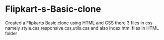 # Flipkart-s-Basic-clone
Created a Flipkarts Basic clone using HTML and CSS
there 3 files in css namely style.css,responsive.css,utils.css
and also index.html files in HTML folder
